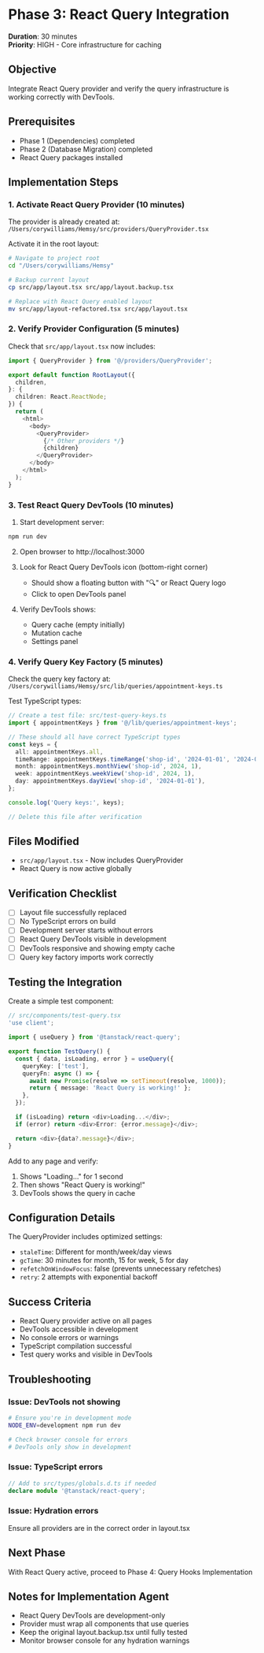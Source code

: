 # Phase 3: React Query Integration

**Duration**: 30 minutes  
**Priority**: HIGH - Core infrastructure for caching

## Objective

Integrate React Query provider and verify the query infrastructure is working correctly with DevTools.

## Prerequisites

- Phase 1 (Dependencies) completed
- Phase 2 (Database Migration) completed
- React Query packages installed

## Implementation Steps

### 1. Activate React Query Provider (10 minutes)

The provider is already created at: `/Users/corywilliams/Hemsy/src/providers/QueryProvider.tsx`

Activate it in the root layout:

```bash
# Navigate to project root
cd "/Users/corywilliams/Hemsy"

# Backup current layout
cp src/app/layout.tsx src/app/layout.backup.tsx

# Replace with React Query enabled layout
mv src/app/layout-refactored.tsx src/app/layout.tsx
```

### 2. Verify Provider Configuration (5 minutes)

Check that `src/app/layout.tsx` now includes:

```typescript
import { QueryProvider } from '@/providers/QueryProvider';

export default function RootLayout({
  children,
}: {
  children: React.ReactNode;
}) {
  return (
    <html>
      <body>
        <QueryProvider>
          {/* Other providers */}
          {children}
        </QueryProvider>
      </body>
    </html>
  );
}
```

### 3. Test React Query DevTools (10 minutes)

1. Start development server:

```bash
npm run dev
```

2. Open browser to http://localhost:3000

3. Look for React Query DevTools icon (bottom-right corner)
   - Should show a floating button with "🔍" or React Query logo
   - Click to open DevTools panel

4. Verify DevTools shows:
   - Query cache (empty initially)
   - Mutation cache
   - Settings panel

### 4. Verify Query Key Factory (5 minutes)

Check the query key factory at: `/Users/corywilliams/Hemsy/src/lib/queries/appointment-keys.ts`

Test TypeScript types:

```typescript
// Create a test file: src/test-query-keys.ts
import { appointmentKeys } from '@/lib/queries/appointment-keys';

// These should all have correct TypeScript types
const keys = {
  all: appointmentKeys.all,
  timeRange: appointmentKeys.timeRange('shop-id', '2024-01-01', '2024-01-31'),
  month: appointmentKeys.monthView('shop-id', 2024, 1),
  week: appointmentKeys.weekView('shop-id', 2024, 1),
  day: appointmentKeys.dayView('shop-id', '2024-01-01'),
};

console.log('Query keys:', keys);

// Delete this file after verification
```

## Files Modified

- `src/app/layout.tsx` - Now includes QueryProvider
- React Query is now active globally

## Verification Checklist

- [ ] Layout file successfully replaced
- [ ] No TypeScript errors on build
- [ ] Development server starts without errors
- [ ] React Query DevTools visible in development
- [ ] DevTools responsive and showing empty cache
- [ ] Query key factory imports work correctly

## Testing the Integration

Create a simple test component:

```typescript
// src/components/test-query.tsx
'use client';

import { useQuery } from '@tanstack/react-query';

export function TestQuery() {
  const { data, isLoading, error } = useQuery({
    queryKey: ['test'],
    queryFn: async () => {
      await new Promise(resolve => setTimeout(resolve, 1000));
      return { message: 'React Query is working!' };
    },
  });

  if (isLoading) return <div>Loading...</div>;
  if (error) return <div>Error: {error.message}</div>;

  return <div>{data?.message}</div>;
}
```

Add to any page and verify:

1. Shows "Loading..." for 1 second
2. Then shows "React Query is working!"
3. DevTools shows the query in cache

## Configuration Details

The QueryProvider includes optimized settings:

- `staleTime`: Different for month/week/day views
- `gcTime`: 30 minutes for month, 15 for week, 5 for day
- `refetchOnWindowFocus`: false (prevents unnecessary refetches)
- `retry`: 2 attempts with exponential backoff

## Success Criteria

- React Query provider active on all pages
- DevTools accessible in development
- No console errors or warnings
- TypeScript compilation successful
- Test query works and visible in DevTools

## Troubleshooting

### Issue: DevTools not showing

```bash
# Ensure you're in development mode
NODE_ENV=development npm run dev

# Check browser console for errors
# DevTools only show in development
```

### Issue: TypeScript errors

```typescript
// Add to src/types/globals.d.ts if needed
declare module '@tanstack/react-query';
```

### Issue: Hydration errors

Ensure all providers are in the correct order in layout.tsx

## Next Phase

With React Query active, proceed to Phase 4: Query Hooks Implementation

## Notes for Implementation Agent

- React Query DevTools are development-only
- Provider must wrap all components that use queries
- Keep the original layout.backup.tsx until fully tested
- Monitor browser console for any hydration warnings
